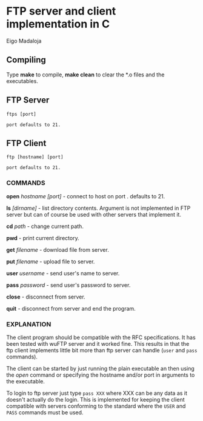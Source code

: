 

# FTP server and client implementation in C

   Eigo Madaloja

## Compiling
Type **make** to compile, **make clean** to clear the *.o files and the executables.

## FTP Server

    ftps [port]
    
    port defaults to 21.

## FTP Client

    ftp [hostname] [port]
    
    port defaults to 21.

### COMMANDS

   
**open** *hostname [port]* -  connect to host <hostname> on port <port>. <port> defaults to 21.

   **ls** *[dirname]* -  list directory contents. Argument <dirname> is not implemented in FTP server but can of course be used with other servers that implement it.
   
   **cd** *path*  -  change current path.
   
   **pwd**  -  print current directory.
   
   **get** *filename* -  download file from server.
   
   **put** *filename* -  upload file to server.
   
   **user** *username*  -  send user's name to server.
   
   **pass** *password*  -  send user's password to server.
   
   **close**  -  disconnect from server.
   
   **quit** -  disconnect from server and end the program.

### EXPLANATION

The client program should be compatible with the RFC specifications. It has been tested with wuFTP server and it worked fine. 
This results in that the ftp client implements little bit more than ftp server can handle (`user` and `pass` commands).

The client can be started by just running the plain executable an then using the *open* command or specifying the hostname and/or port in arguments to the executable.

To login to ftp server just type `pass XXX` where XXX can be any data as it doesn't actually do the login. This is implemented for keeping the client compatible with servers conforming to the standard where the `USER` and `PASS` commands must be used.
